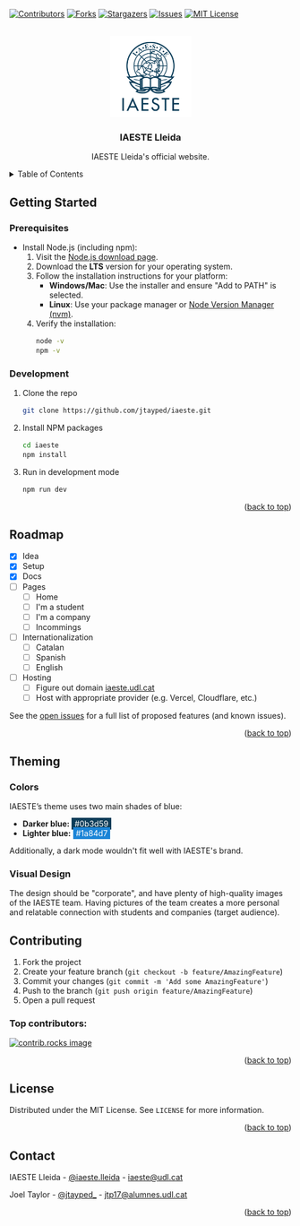 <a id="readme-top"></a>

[![Contributors][contributors-shield]][contributors-url]
[![Forks][forks-shield]][forks-url]
[![Stargazers][stars-shield]][stars-url]
[![Issues][issues-shield]][issues-url]
[![MIT License][license-shield]][license-url]

<!-- PROJECT LOGO -->
<br />
<div align="center">
  <a href="https://github.com/jtayped/iaeste">
    <img src="public/logos/vertical.svg" alt="Logo" width="145" height="145">
  </a>

  <h3 align="center">IAESTE Lleida</h3>
  <p align="center">
    IAESTE Lleida's official website.
  </p>
</div>

<!-- TABLE OF CONTENTS -->
<details>
  <summary>Table of Contents</summary>
  <ol>
    <li>
      <a href="#getting-started">Getting Started</a>
      <ul>
        <li><a href="#prerequisites">Prerequisites</a></li>
        <li><a href="#development">Development</a></li>
      </ul>
    </li>
    <li><a href="#roadmap">Roadmap</a></li>
    <li>
      <a href="#theming">Theming</a>
      <ul>
        <li><a href="#colors">Colors</a></li>
        <li><a href="#visual-design">Visual design</a></li>
      </ul>
    </li>
    <li><a href="#contributing">Contributing</a></li>
    <li><a href="#license">License</a></li>
    <li><a href="#contact">Contact</a></li>
  </ol>
</details>

<!-- GETTING STARTED -->

## Getting Started

### Prerequisites

- Install Node.js (including npm):
  1. Visit the [Node.js download page](https://nodejs.org/).
  2. Download the **LTS** version for your operating system.
  3. Follow the installation instructions for your platform:
     - **Windows/Mac**: Use the installer and ensure "Add to PATH" is selected.
     - **Linux**: Use your package manager or [Node Version Manager (nvm)](https://github.com/nvm-sh/nvm).
  4. Verify the installation:
     ```sh
     node -v
     npm -v
     ```

### Development

1. Clone the repo
   ```sh
   git clone https://github.com/jtayped/iaeste.git
   ```
2. Install NPM packages
   ```sh
   cd iaeste
   npm install
   ```
3. Run in development mode
   ```sh
   npm run dev
   ```

<p align="right">(<a href="#readme-top">back to top</a>)</p>

<!-- ROADMAP -->

## Roadmap

- [x] Idea
- [x] Setup
- [x] Docs
- [ ] Pages
  - [ ] Home
  - [ ] I'm a student
  - [ ] I'm a company
  - [ ] Incommings
- [ ] Internationalization
  - [ ] Catalan
  - [ ] Spanish
  - [ ] English
- [ ] Hosting
  - [ ] Figure out domain [iaeste.udl.cat](http://www.iaeste.udl.cat/)
  - [ ] Host with appropriate provider (e.g. Vercel, Cloudflare, etc.)

See the [open issues](https://github.com/jtayped/iaeste/issues) for a full list of proposed features (and known issues).

<p align="right">(<a href="#readme-top">back to top</a>)</p>

<!-- THEMING -->

## Theming

### Colors

IAESTE’s theme uses two main shades of blue:

- **Darker blue:** <span style="background-color:#0b3d59; color:white; padding:2px 5px;">#0b3d59</span>
- **Lighter blue:** <span style="background-color:#1a84d7; color:white; padding:2px 5px;">#1a84d7</span>

Additionally, a dark mode wouldn't fit well with IAESTE's brand.

### Visual Design

The design should be "corporate", and have plenty of high-quality images of the IAESTE team. Having pictures of the team creates a more personal and relatable connection with students and companies (target audience).

<!-- CONTRIBUTING -->

## Contributing

1. Fork the project
2. Create your feature branch (`git checkout -b feature/AmazingFeature`)
3. Commit your changes (`git commit -m 'Add some AmazingFeature'`)
4. Push to the branch (`git push origin feature/AmazingFeature`)
5. Open a pull request

### Top contributors:

<a href="https://github.com/jtayped/iaeste/graphs/contributors">
  <img src="https://contrib.rocks/image?repo=jtayped/iaeste" alt="contrib.rocks image" />
</a>

<p align="right">(<a href="#readme-top">back to top</a>)</p>

<!-- LICENSE -->

## License

Distributed under the MIT License. See `LICENSE` for more information.

<p align="right">(<a href="#readme-top">back to top</a>)</p>

<!-- CONTACT -->

## Contact

IAESTE Lleida - [@iaeste.lleida](https://instagram.com/iaeste.lleida) - iaeste@udl.cat

Joel Taylor - [@jtayped\_](https://instagram.com/jtayped_) - jtp17@alumnes.udl.cat

<p align="right">(<a href="#readme-top">back to top</a>)</p>

<!-- MARKDOWN LINKS & IMAGES -->
<!-- https://www.markdownguide.org/basic-syntax/#reference-style-links -->

[contributors-shield]: https://img.shields.io/github/contributors/jtayped/iaeste.svg?style=for-the-badge
[contributors-url]: https://github.com/jtayped/iaeste/graphs/contributors
[forks-shield]: https://img.shields.io/github/forks/jtayped/iaeste.svg?style=for-the-badge
[forks-url]: https://github.com/jtayped/iaeste/network/members
[stars-shield]: https://img.shields.io/github/stars/jtayped/iaeste.svg?style=for-the-badge
[stars-url]: https://github.com/jtayped/iaeste/stargazers
[issues-shield]: https://img.shields.io/github/issues/jtayped/iaeste.svg?style=for-the-badge
[issues-url]: https://github.com/jtayped/iaeste/issues
[license-shield]: https://img.shields.io/github/license/jtayped/iaeste.svg?style=for-the-badge
[license-url]: https://github.com/jtayped/iaeste/blob/master/LICENSE
[Next.js]: https://img.shields.io/badge/next.js-000000?style=for-the-badge&logo=nextdotjs&logoColor=white
[Next-url]: https://nextjs.org/
